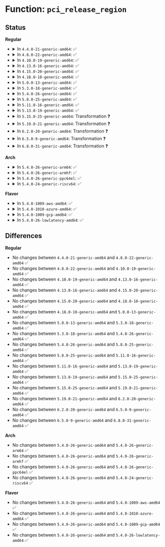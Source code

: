 # Function: <code>pci_release_region</code>

## Status
<b>Regular</b>
<ul>
<li>
<details>
<summary>In <code>4.4.0-21-generic-amd64</code>: ✅</summary>

```c
void pci_release_region(struct pci_dev * pdev, int bar)
```

```json
{
  "name": "pci_release_region",
  "collision_type": "Unique Global",
  "inline_type": "No",
  "funcs": [
    {
      "addr": 18446744071583254176,
      "name": "pci_release_region",
      "external": true,
      "loc": "drivers/pci/pci.c:2795",
      "file": "drivers/pci/pci.c",
      "inline": "seen, unknown",
      "caller_inline": [],
      "caller_func": [
        "lib/devres.c:pcim_iounmap_regions",
        "lib/devres.c:pcim_iomap_regions",
        "lib/devres.c:pcim_iomap_regions",
        "drivers/pci/pci.c:pci_release_regions",
        "drivers/pci/pci.c:__pci_request_selected_regions",
        "drivers/pci/pci.c:pcim_release",
        "drivers/acpi/ioapic.c:handle_ioapic_add",
        "drivers/acpi/ioapic.c:acpi_ioapic_remove",
        "drivers/virtio/virtio_pci_legacy.c:virtio_pci_legacy_probe",
        "drivers/virtio/virtio_pci_legacy.c:virtio_pci_legacy_remove"
      ]
    }
  ],
  "symbols": [
    {
      "addr": 18446744071583254176,
      "name": "pci_release_region",
      "section": ".text",
      "bind": "STB_GLOBAL",
      "size": 224
    }
  ]
}
```
</details>
</li>
<li>
<details>
<summary>In <code>4.8.0-22-generic-amd64</code>: ✅</summary>

```c
void pci_release_region(struct pci_dev * pdev, int bar)
```

```json
{
  "name": "pci_release_region",
  "collision_type": "Unique Global",
  "inline_type": "No",
  "funcs": [
    {
      "addr": 18446744071583563808,
      "name": "pci_release_region",
      "external": true,
      "loc": "drivers/pci/pci.c:2973",
      "file": "drivers/pci/pci.c",
      "inline": "seen, unknown",
      "caller_inline": [],
      "caller_func": [
        "lib/devres.c:pcim_iounmap_regions",
        "lib/devres.c:pcim_iomap_regions",
        "lib/devres.c:pcim_iomap_regions",
        "drivers/pci/pci.c:pci_release_regions",
        "drivers/pci/pci.c:__pci_request_selected_regions",
        "drivers/pci/pci.c:pcim_release",
        "drivers/acpi/ioapic.c:acpi_ioapic_remove",
        "drivers/acpi/ioapic.c:handle_ioapic_add",
        "drivers/virtio/virtio_pci_legacy.c:virtio_pci_legacy_remove",
        "drivers/virtio/virtio_pci_legacy.c:virtio_pci_legacy_probe"
      ]
    }
  ],
  "symbols": [
    {
      "addr": 18446744071583563808,
      "name": "pci_release_region",
      "section": ".text",
      "bind": "STB_GLOBAL",
      "size": 216
    }
  ]
}
```
</details>
</li>
<li>
<details>
<summary>In <code>4.10.0-19-generic-amd64</code>: ✅</summary>

```c
void pci_release_region(struct pci_dev * pdev, int bar)
```

```json
{
  "name": "pci_release_region",
  "collision_type": "Unique Global",
  "inline_type": "No",
  "funcs": [
    {
      "addr": 18446744071583700592,
      "name": "pci_release_region",
      "external": true,
      "loc": "drivers/pci/pci.c:3011",
      "file": "drivers/pci/pci.c",
      "inline": "seen, unknown",
      "caller_inline": [],
      "caller_func": [
        "lib/devres.c:pcim_iounmap_regions",
        "lib/devres.c:pcim_iomap_regions",
        "lib/devres.c:pcim_iomap_regions",
        "drivers/pci/pci.c:pci_release_regions",
        "drivers/pci/pci.c:__pci_request_selected_regions",
        "drivers/pci/pci.c:pcim_release",
        "drivers/acpi/ioapic.c:acpi_ioapic_remove",
        "drivers/acpi/ioapic.c:handle_ioapic_add",
        "drivers/virtio/virtio_pci_legacy.c:virtio_pci_legacy_remove",
        "drivers/virtio/virtio_pci_legacy.c:virtio_pci_legacy_probe"
      ]
    }
  ],
  "symbols": [
    {
      "addr": 18446744071583700592,
      "name": "pci_release_region",
      "section": ".text",
      "bind": "STB_GLOBAL",
      "size": 216
    }
  ]
}
```
</details>
</li>
<li>
<details>
<summary>In <code>4.13.0-16-generic-amd64</code>: ✅</summary>

```c
void pci_release_region(struct pci_dev * pdev, int bar)
```

```json
{
  "name": "pci_release_region",
  "collision_type": "Unique Global",
  "inline_type": "No",
  "funcs": [
    {
      "addr": 18446744071583740400,
      "name": "pci_release_region",
      "external": true,
      "loc": "drivers/pci/pci.c:3028",
      "file": "drivers/pci/pci.c",
      "inline": "seen, unknown",
      "caller_inline": [],
      "caller_func": [
        "lib/devres.c:pcim_iounmap_regions",
        "lib/devres.c:pcim_iomap_regions",
        "lib/devres.c:pcim_iomap_regions",
        "drivers/pci/pci.c:pci_release_regions",
        "drivers/pci/pci.c:__pci_request_selected_regions",
        "drivers/pci/pci.c:pcim_release",
        "drivers/acpi/ioapic.c:pci_ioapic_remove",
        "drivers/acpi/ioapic.c:handle_ioapic_add",
        "drivers/virtio/virtio_pci_legacy.c:virtio_pci_legacy_remove",
        "drivers/virtio/virtio_pci_legacy.c:virtio_pci_legacy_probe"
      ]
    }
  ],
  "symbols": [
    {
      "addr": 18446744071583740400,
      "name": "pci_release_region",
      "section": ".text",
      "bind": "STB_GLOBAL",
      "size": 237
    }
  ]
}
```
</details>
</li>
<li>
<details>
<summary>In <code>4.15.0-20-generic-amd64</code>: ✅</summary>

```c
void pci_release_region(struct pci_dev * pdev, int bar)
```

```json
{
  "name": "pci_release_region",
  "collision_type": "Unique Global",
  "inline_type": "No",
  "funcs": [
    {
      "addr": 18446744071583998992,
      "name": "pci_release_region",
      "external": true,
      "loc": "drivers/pci/pci.c:3138",
      "file": "drivers/pci/pci.c",
      "inline": "seen, unknown",
      "caller_inline": [],
      "caller_func": [
        "lib/devres.c:pcim_iounmap_regions",
        "lib/devres.c:pcim_iomap_regions",
        "lib/devres.c:pcim_iomap_regions",
        "drivers/pci/pci.c:pci_release_regions",
        "drivers/pci/pci.c:__pci_request_selected_regions",
        "drivers/pci/pci.c:pcim_release",
        "drivers/acpi/ioapic.c:pci_ioapic_remove",
        "drivers/acpi/ioapic.c:handle_ioapic_add",
        "drivers/virtio/virtio_pci_legacy.c:virtio_pci_legacy_remove",
        "drivers/virtio/virtio_pci_legacy.c:virtio_pci_legacy_probe"
      ]
    }
  ],
  "symbols": [
    {
      "addr": 18446744071583998992,
      "name": "pci_release_region",
      "section": ".text",
      "bind": "STB_GLOBAL",
      "size": 237
    }
  ]
}
```
</details>
</li>
<li>
<details>
<summary>In <code>4.18.0-10-generic-amd64</code>: ✅</summary>

```c
void pci_release_region(struct pci_dev * pdev, int bar)
```

```json
{
  "name": "pci_release_region",
  "collision_type": "Unique Global",
  "inline_type": "No",
  "funcs": [
    {
      "addr": 18446744071584197472,
      "name": "pci_release_region",
      "external": true,
      "loc": "drivers/pci/pci.c:3284",
      "file": "drivers/pci/pci.c",
      "inline": "seen, unknown",
      "caller_inline": [],
      "caller_func": [
        "lib/devres.c:pcim_iounmap_regions",
        "lib/devres.c:pcim_iomap_regions",
        "lib/devres.c:pcim_iomap_regions",
        "drivers/pci/pci.c:pci_release_regions",
        "drivers/pci/pci.c:__pci_request_selected_regions",
        "drivers/pci/pci.c:pcim_release",
        "drivers/acpi/ioapic.c:pci_ioapic_remove",
        "drivers/acpi/ioapic.c:handle_ioapic_add",
        "drivers/virtio/virtio_pci_legacy.c:virtio_pci_legacy_remove",
        "drivers/virtio/virtio_pci_legacy.c:virtio_pci_legacy_probe"
      ]
    }
  ],
  "symbols": [
    {
      "addr": 18446744071584197472,
      "name": "pci_release_region",
      "section": ".text",
      "bind": "STB_GLOBAL",
      "size": 156
    }
  ]
}
```
</details>
</li>
<li>
<details>
<summary>In <code>5.0.0-13-generic-amd64</code>: ✅</summary>

```c
void pci_release_region(struct pci_dev * pdev, int bar)
```

```json
{
  "name": "pci_release_region",
  "collision_type": "Unique Global",
  "inline_type": "No",
  "funcs": [
    {
      "addr": 18446744071584286896,
      "name": "pci_release_region",
      "external": true,
      "loc": "drivers/pci/pci.c:3549",
      "file": "drivers/pci/pci.c",
      "inline": "seen, unknown",
      "caller_inline": [],
      "caller_func": [
        "lib/devres.c:pcim_iounmap_regions",
        "lib/devres.c:pcim_iomap_regions",
        "lib/devres.c:pcim_iomap_regions",
        "drivers/pci/pci.c:pci_release_regions",
        "drivers/pci/pci.c:__pci_request_selected_regions",
        "drivers/pci/pci.c:pcim_release",
        "drivers/acpi/ioapic.c:pci_ioapic_remove",
        "drivers/acpi/ioapic.c:handle_ioapic_add",
        "drivers/virtio/virtio_pci_legacy.c:virtio_pci_legacy_remove",
        "drivers/virtio/virtio_pci_legacy.c:virtio_pci_legacy_probe"
      ]
    }
  ],
  "symbols": [
    {
      "addr": 18446744071584286896,
      "name": "pci_release_region",
      "section": ".text",
      "bind": "STB_GLOBAL",
      "size": 165
    }
  ]
}
```
</details>
</li>
<li>
<details>
<summary>In <code>5.3.0-18-generic-amd64</code>: ✅</summary>

```c
void pci_release_region(struct pci_dev * pdev, int bar)
```

```json
{
  "name": "pci_release_region",
  "collision_type": "Unique Global",
  "inline_type": "No",
  "funcs": [
    {
      "addr": 18446744071584481856,
      "name": "pci_release_region",
      "external": true,
      "loc": "drivers/pci/pci.c:3670",
      "file": "drivers/pci/pci.c",
      "inline": "seen, unknown",
      "caller_inline": [],
      "caller_func": [
        "lib/devres.c:pcim_iounmap_regions",
        "lib/devres.c:pcim_iomap_regions",
        "lib/devres.c:pcim_iomap_regions",
        "drivers/pci/pci.c:pci_release_regions",
        "drivers/pci/pci.c:__pci_request_selected_regions",
        "drivers/pci/pci.c:pcim_release",
        "drivers/acpi/ioapic.c:pci_ioapic_remove",
        "drivers/acpi/ioapic.c:handle_ioapic_add",
        "drivers/virtio/virtio_pci_legacy.c:virtio_pci_legacy_remove",
        "drivers/virtio/virtio_pci_legacy.c:virtio_pci_legacy_probe"
      ]
    }
  ],
  "symbols": [
    {
      "addr": 18446744071584481856,
      "name": "pci_release_region",
      "section": ".text",
      "bind": "STB_GLOBAL",
      "size": 151
    }
  ]
}
```
</details>
</li>
<li>
<details>
<summary>In <code>5.4.0-26-generic-amd64</code>: ✅</summary>

```c
void pci_release_region(struct pci_dev * pdev, int bar)
```

```json
{
  "name": "pci_release_region",
  "collision_type": "Unique Global",
  "inline_type": "No",
  "funcs": [
    {
      "addr": 18446744071584617312,
      "name": "pci_release_region",
      "external": true,
      "loc": "drivers/pci/pci.c:3666",
      "file": "drivers/pci/pci.c",
      "inline": "seen, unknown",
      "caller_inline": [],
      "caller_func": [
        "lib/devres.c:pcim_iounmap_regions",
        "lib/devres.c:pcim_iomap_regions",
        "lib/devres.c:pcim_iomap_regions",
        "drivers/pci/pci.c:pci_release_regions",
        "drivers/pci/pci.c:__pci_request_selected_regions",
        "drivers/pci/pci.c:pcim_release",
        "drivers/acpi/ioapic.c:pci_ioapic_remove",
        "drivers/acpi/ioapic.c:handle_ioapic_add",
        "drivers/virtio/virtio_pci_legacy.c:virtio_pci_legacy_remove",
        "drivers/virtio/virtio_pci_legacy.c:virtio_pci_legacy_probe"
      ]
    }
  ],
  "symbols": [
    {
      "addr": 18446744071584617312,
      "name": "pci_release_region",
      "section": ".text",
      "bind": "STB_GLOBAL",
      "size": 151
    }
  ]
}
```
</details>
</li>
<li>
<details>
<summary>In <code>5.8.0-25-generic-amd64</code>: ✅</summary>

```c
void pci_release_region(struct pci_dev * pdev, int bar)
```

```json
{
  "name": "pci_release_region",
  "collision_type": "Unique Global",
  "inline_type": "No",
  "funcs": [
    {
      "addr": 18446744071585297952,
      "name": "pci_release_region",
      "external": true,
      "loc": "drivers/pci/pci.c:3736",
      "file": "drivers/pci/pci.c",
      "inline": "seen, unknown",
      "caller_inline": [],
      "caller_func": [
        "lib/devres.c:pcim_iounmap_regions",
        "lib/devres.c:pcim_iomap_regions",
        "lib/devres.c:pcim_iomap_regions",
        "drivers/pci/pci.c:pci_release_regions",
        "drivers/pci/pci.c:__pci_request_selected_regions",
        "drivers/pci/pci.c:pcim_release",
        "drivers/acpi/ioapic.c:pci_ioapic_remove",
        "drivers/acpi/ioapic.c:handle_ioapic_add",
        "drivers/virtio/virtio_pci_legacy.c:virtio_pci_legacy_remove",
        "drivers/virtio/virtio_pci_legacy.c:virtio_pci_legacy_probe"
      ]
    }
  ],
  "symbols": [
    {
      "addr": 18446744071585297952,
      "name": "pci_release_region",
      "section": ".text",
      "bind": "STB_GLOBAL",
      "size": 165
    }
  ]
}
```
</details>
</li>
<li>
<details>
<summary>In <code>5.11.0-16-generic-amd64</code>: ✅</summary>

```c
void pci_release_region(struct pci_dev * pdev, int bar)
```

```json
{
  "name": "pci_release_region",
  "collision_type": "Unique Global",
  "inline_type": "No",
  "funcs": [
    {
      "addr": 18446744071585452736,
      "name": "pci_release_region",
      "external": true,
      "loc": "drivers/pci/pci.c:3800",
      "file": "drivers/pci/pci.c",
      "inline": "seen, unknown",
      "caller_inline": [],
      "caller_func": [
        "lib/devres.c:pcim_iounmap_regions",
        "lib/devres.c:pcim_iomap_regions",
        "lib/devres.c:pcim_iomap_regions",
        "drivers/pci/pci.c:pci_release_regions",
        "drivers/pci/pci.c:__pci_request_selected_regions",
        "drivers/pci/pci.c:pcim_release",
        "drivers/acpi/ioapic.c:pci_ioapic_remove",
        "drivers/acpi/ioapic.c:handle_ioapic_add",
        "drivers/virtio/virtio_pci_legacy.c:virtio_pci_legacy_remove",
        "drivers/virtio/virtio_pci_legacy.c:virtio_pci_legacy_probe"
      ]
    }
  ],
  "symbols": [
    {
      "addr": 18446744071585452736,
      "name": "pci_release_region",
      "section": ".text",
      "bind": "STB_GLOBAL",
      "size": 165
    }
  ]
}
```
</details>
</li>
<li>
<details>
<summary>In <code>5.13.0-19-generic-amd64</code>: ✅</summary>

```c
void pci_release_region(struct pci_dev * pdev, int bar)
```

```json
{
  "name": "pci_release_region",
  "collision_type": "Unique Global",
  "inline_type": "No",
  "funcs": [
    {
      "addr": 18446744071585332096,
      "name": "pci_release_region",
      "external": true,
      "loc": "drivers/pci/pci.c:3831",
      "file": "drivers/pci/pci.c",
      "inline": "seen, unknown",
      "caller_inline": [],
      "caller_func": [
        "lib/devres.c:pcim_iounmap_regions",
        "lib/devres.c:pcim_iomap_regions",
        "lib/devres.c:pcim_iomap_regions",
        "drivers/pci/pci.c:pci_release_regions",
        "drivers/pci/pci.c:__pci_request_selected_regions",
        "drivers/pci/pci.c:pcim_release",
        "drivers/acpi/ioapic.c:pci_ioapic_remove",
        "drivers/acpi/ioapic.c:handle_ioapic_add",
        "drivers/virtio/virtio_pci_legacy.c:virtio_pci_legacy_remove",
        "drivers/virtio/virtio_pci_legacy.c:virtio_pci_legacy_probe"
      ]
    }
  ],
  "symbols": [
    {
      "addr": 18446744071585332096,
      "name": "pci_release_region",
      "section": ".text",
      "bind": "STB_GLOBAL",
      "size": 194
    }
  ]
}
```
</details>
</li>
<li>
<details>
<summary>In <code>5.15.0-25-generic-amd64</code>: Transformation ❓</summary>

```c
void pci_release_region(struct pci_dev * pdev, int bar)
```

```json
{
  "name": "pci_release_region",
  "collision_type": "Unique Global",
  "inline_type": "No",
  "funcs": [
    {
      "addr": 0,
      "name": "pci_release_region",
      "external": true,
      "loc": "drivers/pci/pci.c:3881",
      "file": "drivers/pci/pci.c",
      "inline": "seen, unknown",
      "caller_inline": [],
      "caller_func": [
        "lib/devres.c:pcim_iounmap_regions",
        "lib/devres.c:pcim_iomap_regions",
        "lib/devres.c:pcim_iomap_regions",
        "drivers/pci/pci.c:pci_release_regions",
        "drivers/pci/pci.c:__pci_request_selected_regions",
        "drivers/pci/pci.c:pcim_release",
        "drivers/acpi/ioapic.c:pci_ioapic_remove",
        "drivers/acpi/ioapic.c:handle_ioapic_add",
        "drivers/virtio/virtio_pci_legacy.c:virtio_pci_legacy_remove",
        "drivers/virtio/virtio_pci_legacy.c:virtio_pci_legacy_probe"
      ]
    }
  ],
  "symbols": [
    {
      "addr": 18446744071592363767,
      "name": "pci_release_region.cold",
      "section": ".text",
      "bind": "STB_LOCAL",
      "size": 33
    },
    {
      "addr": 18446744071585789568,
      "name": "pci_release_region",
      "section": ".text",
      "bind": "STB_GLOBAL",
      "size": 685
    }
  ]
}
```
</details>
</li>
<li>
<details>
<summary>In <code>5.19.0-21-generic-amd64</code>: Transformation ❓</summary>

```c
void pci_release_region(struct pci_dev * pdev, int bar)
```

```json
{
  "name": "pci_release_region",
  "collision_type": "Unique Global",
  "inline_type": "No",
  "funcs": [
    {
      "addr": 0,
      "name": "pci_release_region",
      "external": true,
      "loc": "drivers/pci/pci.c:3975",
      "file": "drivers/pci/pci.c",
      "inline": "seen, unknown",
      "caller_inline": [],
      "caller_func": [
        "lib/devres.c:pcim_iounmap_regions",
        "lib/devres.c:pcim_iomap_regions",
        "lib/devres.c:pcim_iomap_regions",
        "drivers/pci/pci.c:pci_release_regions",
        "drivers/pci/pci.c:__pci_request_selected_regions",
        "drivers/pci/pci.c:pcim_release",
        "drivers/acpi/ioapic.c:pci_ioapic_remove",
        "drivers/acpi/ioapic.c:handle_ioapic_add",
        "drivers/virtio/virtio_pci_legacy_dev.c:vp_legacy_remove",
        "drivers/virtio/virtio_pci_legacy_dev.c:vp_legacy_probe"
      ]
    }
  ],
  "symbols": [
    {
      "addr": 18446744071594225777,
      "name": "pci_release_region.cold",
      "section": ".text",
      "bind": "STB_LOCAL",
      "size": 33
    },
    {
      "addr": 18446744071586975952,
      "name": "pci_release_region",
      "section": ".text",
      "bind": "STB_GLOBAL",
      "size": 720
    }
  ]
}
```
</details>
</li>
<li>
<details>
<summary>In <code>6.2.0-20-generic-amd64</code>: Transformation ❓</summary>

```c
void pci_release_region(struct pci_dev * pdev, int bar)
```

```json
{
  "name": "pci_release_region",
  "collision_type": "Unique Global",
  "inline_type": "No",
  "funcs": [
    {
      "addr": 0,
      "name": "pci_release_region",
      "external": true,
      "loc": "drivers/pci/pci.c:3918",
      "file": "drivers/pci/pci.c",
      "inline": "seen, unknown",
      "caller_inline": [],
      "caller_func": [
        "lib/devres.c:pcim_iounmap_regions",
        "lib/devres.c:pcim_iomap_regions",
        "lib/devres.c:pcim_iomap_regions",
        "drivers/pci/pci.c:pci_release_regions",
        "drivers/pci/pci.c:__pci_request_selected_regions",
        "drivers/pci/pci.c:pcim_release",
        "drivers/acpi/ioapic.c:pci_ioapic_remove",
        "drivers/acpi/ioapic.c:handle_ioapic_add",
        "drivers/virtio/virtio_pci_legacy_dev.c:vp_legacy_remove",
        "drivers/virtio/virtio_pci_legacy_dev.c:vp_legacy_probe"
      ]
    }
  ],
  "symbols": [
    {
      "addr": 18446744071596208290,
      "name": "pci_release_region.cold",
      "section": ".text",
      "bind": "STB_LOCAL",
      "size": 33
    },
    {
      "addr": 18446744071588140992,
      "name": "pci_release_region",
      "section": ".text",
      "bind": "STB_GLOBAL",
      "size": 720
    }
  ]
}
```
</details>
</li>
<li>
<details>
<summary>In <code>6.5.0-9-generic-amd64</code>: Transformation ❓</summary>

```c
void pci_release_region(struct pci_dev * pdev, int bar)
```

```json
{
  "name": "pci_release_region",
  "collision_type": "Unique Global",
  "inline_type": "No",
  "funcs": [
    {
      "addr": 0,
      "name": "pci_release_region",
      "external": true,
      "loc": "drivers/pci/pci.c:3956",
      "file": "drivers/pci/pci.c",
      "inline": "seen, unknown",
      "caller_inline": [],
      "caller_func": [
        "lib/devres.c:pcim_iounmap_regions",
        "lib/devres.c:pcim_iomap_regions",
        "lib/devres.c:pcim_iomap_regions",
        "drivers/pci/pci.c:pci_release_regions",
        "drivers/pci/pci.c:__pci_request_selected_regions",
        "drivers/pci/pci.c:pcim_release",
        "drivers/acpi/ioapic.c:pci_ioapic_remove",
        "drivers/acpi/ioapic.c:handle_ioapic_add",
        "drivers/virtio/virtio_pci_legacy_dev.c:vp_legacy_remove",
        "drivers/virtio/virtio_pci_legacy_dev.c:vp_legacy_probe"
      ]
    }
  ],
  "symbols": [
    {
      "addr": 18446744071596733448,
      "name": "pci_release_region.cold",
      "section": ".text",
      "bind": "STB_LOCAL",
      "size": 33
    },
    {
      "addr": 18446744071588416608,
      "name": "pci_release_region",
      "section": ".text",
      "bind": "STB_GLOBAL",
      "size": 647
    }
  ]
}
```
</details>
</li>
<li>
<details>
<summary>In <code>6.8.0-31-generic-amd64</code>: Transformation ❓</summary>

```c
void pci_release_region(struct pci_dev * pdev, int bar)
```

```json
{
  "name": "pci_release_region",
  "collision_type": "Unique Global",
  "inline_type": "No",
  "funcs": [
    {
      "addr": 0,
      "name": "pci_release_region",
      "external": true,
      "loc": "drivers/pci/pci.c:4070",
      "file": "drivers/pci/pci.c",
      "inline": "seen, unknown",
      "caller_inline": [],
      "caller_func": [
        "lib/devres.c:pcim_iounmap_regions",
        "lib/devres.c:pcim_iomap_regions",
        "lib/devres.c:pcim_iomap_regions",
        "drivers/pci/pci.c:pci_release_regions",
        "drivers/pci/pci.c:__pci_request_selected_regions",
        "drivers/pci/pci.c:pcim_release",
        "drivers/acpi/ioapic.c:pci_ioapic_remove",
        "drivers/acpi/ioapic.c:handle_ioapic_add",
        "drivers/virtio/virtio_pci_legacy_dev.c:vp_legacy_remove",
        "drivers/virtio/virtio_pci_legacy_dev.c:vp_legacy_probe"
      ]
    }
  ],
  "symbols": [
    {
      "addr": 18446744071597641871,
      "name": "pci_release_region.cold",
      "section": ".text",
      "bind": "STB_LOCAL",
      "size": 33
    },
    {
      "addr": 18446744071588711936,
      "name": "pci_release_region",
      "section": ".text",
      "bind": "STB_GLOBAL",
      "size": 647
    }
  ]
}
```
</details>
</li>
</ul>
<b>Arch</b>
<ul>
<li>
<details>
<summary>In <code>5.4.0-26-generic-arm64</code>: ✅</summary>

```c
void pci_release_region(struct pci_dev * pdev, int bar)
```

```json
{
  "name": "pci_release_region",
  "collision_type": "Unique Global",
  "inline_type": "No",
  "funcs": [
    {
      "addr": 18446603336496857896,
      "name": "pci_release_region",
      "external": true,
      "loc": "drivers/pci/pci.c:3666",
      "file": "drivers/pci/pci.c",
      "inline": "seen, unknown",
      "caller_inline": [],
      "caller_func": [
        "lib/devres.c:pcim_iounmap_regions",
        "lib/devres.c:pcim_iomap_regions",
        "lib/devres.c:pcim_iomap_regions",
        "drivers/pci/pci.c:pci_release_regions",
        "drivers/pci/pci.c:__pci_request_selected_regions",
        "drivers/pci/pci.c:pcim_release",
        "drivers/virtio/virtio_pci_legacy.c:virtio_pci_legacy_remove",
        "drivers/virtio/virtio_pci_legacy.c:virtio_pci_legacy_probe"
      ]
    }
  ],
  "symbols": [
    {
      "addr": 18446603336496857896,
      "name": "pci_release_region",
      "section": ".text",
      "bind": "STB_GLOBAL",
      "size": 164
    }
  ]
}
```
</details>
</li>
<li>
<details>
<summary>In <code>5.4.0-26-generic-armhf</code>: ✅</summary>

```c
void pci_release_region(struct pci_dev * pdev, int bar)
```

```json
{
  "name": "pci_release_region",
  "collision_type": "Unique Global",
  "inline_type": "No",
  "funcs": [
    {
      "addr": 3230138744,
      "name": "pci_release_region",
      "external": true,
      "loc": "drivers/pci/pci.c:3666",
      "file": "drivers/pci/pci.c",
      "inline": "seen, unknown",
      "caller_inline": [],
      "caller_func": [
        "lib/devres.c:pcim_iounmap_regions",
        "lib/devres.c:pcim_iomap_regions",
        "lib/devres.c:pcim_iomap_regions",
        "drivers/pci/pci.c:pci_release_regions",
        "drivers/pci/pci.c:__pci_request_selected_regions",
        "drivers/pci/pci.c:pcim_release",
        "drivers/virtio/virtio_pci_legacy.c:virtio_pci_legacy_remove",
        "drivers/virtio/virtio_pci_legacy.c:virtio_pci_legacy_probe"
      ]
    }
  ],
  "symbols": [
    {
      "addr": 3230138744,
      "name": "pci_release_region",
      "section": ".text",
      "bind": "STB_GLOBAL",
      "size": 164
    }
  ]
}
```
</details>
</li>
<li>
<details>
<summary>In <code>5.4.0-26-generic-ppc64el</code>: ✅</summary>

```c
void pci_release_region(struct pci_dev * pdev, int bar)
```

```json
{
  "name": "pci_release_region",
  "collision_type": "Unique Global",
  "inline_type": "No",
  "funcs": [
    {
      "addr": 13835058055290939424,
      "name": "pci_release_region",
      "external": true,
      "loc": "drivers/pci/pci.c:3666",
      "file": "drivers/pci/pci.c",
      "inline": "seen, unknown",
      "caller_inline": [],
      "caller_func": [
        "lib/devres.c:pcim_iounmap_regions",
        "lib/devres.c:pcim_iomap_regions",
        "lib/devres.c:pcim_iomap_regions",
        "drivers/pci/pci.c:pci_release_regions",
        "drivers/pci/pci.c:__pci_request_selected_regions",
        "drivers/pci/pci.c:pcim_release",
        "drivers/virtio/virtio_pci_legacy.c:virtio_pci_legacy_remove",
        "drivers/virtio/virtio_pci_legacy.c:virtio_pci_legacy_probe"
      ]
    }
  ],
  "symbols": [
    {
      "addr": 13835058055290939424,
      "name": "pci_release_region",
      "section": ".text",
      "bind": "STB_GLOBAL",
      "size": 320
    }
  ]
}
```
</details>
</li>
<li>
<details>
<summary>In <code>5.4.0-24-generic-riscv64</code>: ✅</summary>

```c
void pci_release_region(struct pci_dev * pdev, int bar)
```

```json
{
  "name": "pci_release_region",
  "collision_type": "Unique Global",
  "inline_type": "No",
  "funcs": [
    {
      "addr": 18446743936275560538,
      "name": "pci_release_region",
      "external": true,
      "loc": "drivers/pci/pci.c:3666",
      "file": "drivers/pci/pci.c",
      "inline": "seen, unknown",
      "caller_inline": [],
      "caller_func": [
        "lib/devres.c:pcim_iounmap_regions",
        "lib/devres.c:pcim_iomap_regions",
        "lib/devres.c:pcim_iomap_regions",
        "drivers/pci/pci.c:pci_release_regions",
        "drivers/pci/pci.c:__pci_request_selected_regions",
        "drivers/pci/pci.c:pcim_release",
        "drivers/virtio/virtio_pci_legacy.c:virtio_pci_legacy_remove",
        "drivers/virtio/virtio_pci_legacy.c:virtio_pci_legacy_probe"
      ]
    }
  ],
  "symbols": [
    {
      "addr": 18446743936275560538,
      "name": "pci_release_region",
      "section": ".text",
      "bind": "STB_GLOBAL",
      "size": 180
    }
  ]
}
```
</details>
</li>
</ul>
<b>Flavor</b>
<ul>
<li>
<details>
<summary>In <code>5.4.0-1009-aws-amd64</code>: ✅</summary>

```c
void pci_release_region(struct pci_dev * pdev, int bar)
```

```json
{
  "name": "pci_release_region",
  "collision_type": "Unique Global",
  "inline_type": "No",
  "funcs": [
    {
      "addr": 18446744071584569472,
      "name": "pci_release_region",
      "external": true,
      "loc": "drivers/pci/pci.c:3666",
      "file": "drivers/pci/pci.c",
      "inline": "seen, unknown",
      "caller_inline": [],
      "caller_func": [
        "lib/devres.c:pcim_iounmap_regions",
        "lib/devres.c:pcim_iomap_regions",
        "lib/devres.c:pcim_iomap_regions",
        "drivers/pci/pci.c:pci_release_regions",
        "drivers/pci/pci.c:__pci_request_selected_regions",
        "drivers/pci/pci.c:pcim_release",
        "drivers/acpi/ioapic.c:pci_ioapic_remove",
        "drivers/acpi/ioapic.c:handle_ioapic_add",
        "drivers/virtio/virtio_pci_legacy.c:virtio_pci_legacy_remove",
        "drivers/virtio/virtio_pci_legacy.c:virtio_pci_legacy_probe"
      ]
    }
  ],
  "symbols": [
    {
      "addr": 18446744071584569472,
      "name": "pci_release_region",
      "section": ".text",
      "bind": "STB_GLOBAL",
      "size": 151
    }
  ]
}
```
</details>
</li>
<li>
<details>
<summary>In <code>5.4.0-1010-azure-amd64</code>: ✅</summary>

```c
void pci_release_region(struct pci_dev * pdev, int bar)
```

```json
{
  "name": "pci_release_region",
  "collision_type": "Unique Global",
  "inline_type": "No",
  "funcs": [
    {
      "addr": 18446744071584497632,
      "name": "pci_release_region",
      "external": true,
      "loc": "drivers/pci/pci.c:3666",
      "file": "drivers/pci/pci.c",
      "inline": "seen, unknown",
      "caller_inline": [],
      "caller_func": [
        "lib/devres.c:pcim_iounmap_regions",
        "lib/devres.c:pcim_iomap_regions",
        "lib/devres.c:pcim_iomap_regions",
        "drivers/pci/pci.c:pci_release_regions",
        "drivers/pci/pci.c:__pci_request_selected_regions",
        "drivers/pci/pci.c:pcim_release",
        "drivers/acpi/ioapic.c:pci_ioapic_remove",
        "drivers/acpi/ioapic.c:handle_ioapic_add",
        "drivers/virtio/virtio_pci_legacy.c:virtio_pci_legacy_remove",
        "drivers/virtio/virtio_pci_legacy.c:virtio_pci_legacy_probe"
      ]
    }
  ],
  "symbols": [
    {
      "addr": 18446744071584497632,
      "name": "pci_release_region",
      "section": ".text",
      "bind": "STB_GLOBAL",
      "size": 151
    }
  ]
}
```
</details>
</li>
<li>
<details>
<summary>In <code>5.4.0-1009-gcp-amd64</code>: ✅</summary>

```c
void pci_release_region(struct pci_dev * pdev, int bar)
```

```json
{
  "name": "pci_release_region",
  "collision_type": "Unique Global",
  "inline_type": "No",
  "funcs": [
    {
      "addr": 18446744071584567472,
      "name": "pci_release_region",
      "external": true,
      "loc": "drivers/pci/pci.c:3666",
      "file": "drivers/pci/pci.c",
      "inline": "seen, unknown",
      "caller_inline": [],
      "caller_func": [
        "lib/devres.c:pcim_iounmap_regions",
        "lib/devres.c:pcim_iomap_regions",
        "lib/devres.c:pcim_iomap_regions",
        "drivers/pci/pci.c:pci_release_regions",
        "drivers/pci/pci.c:__pci_request_selected_regions",
        "drivers/pci/pci.c:pcim_release",
        "drivers/acpi/ioapic.c:pci_ioapic_remove",
        "drivers/acpi/ioapic.c:handle_ioapic_add",
        "drivers/virtio/virtio_pci_legacy.c:virtio_pci_legacy_remove",
        "drivers/virtio/virtio_pci_legacy.c:virtio_pci_legacy_probe"
      ]
    }
  ],
  "symbols": [
    {
      "addr": 18446744071584567472,
      "name": "pci_release_region",
      "section": ".text",
      "bind": "STB_GLOBAL",
      "size": 151
    }
  ]
}
```
</details>
</li>
<li>
<details>
<summary>In <code>5.4.0-26-lowlatency-amd64</code>: ✅</summary>

```c
void pci_release_region(struct pci_dev * pdev, int bar)
```

```json
{
  "name": "pci_release_region",
  "collision_type": "Unique Global",
  "inline_type": "No",
  "funcs": [
    {
      "addr": 18446744071584675456,
      "name": "pci_release_region",
      "external": true,
      "loc": "drivers/pci/pci.c:3666",
      "file": "drivers/pci/pci.c",
      "inline": "seen, unknown",
      "caller_inline": [],
      "caller_func": [
        "lib/devres.c:pcim_iounmap_regions",
        "lib/devres.c:pcim_iomap_regions",
        "lib/devres.c:pcim_iomap_regions",
        "drivers/pci/pci.c:pci_release_regions",
        "drivers/pci/pci.c:__pci_request_selected_regions",
        "drivers/pci/pci.c:pcim_release",
        "drivers/acpi/ioapic.c:pci_ioapic_remove",
        "drivers/acpi/ioapic.c:handle_ioapic_add",
        "drivers/virtio/virtio_pci_legacy.c:virtio_pci_legacy_remove",
        "drivers/virtio/virtio_pci_legacy.c:virtio_pci_legacy_probe"
      ]
    }
  ],
  "symbols": [
    {
      "addr": 18446744071584675456,
      "name": "pci_release_region",
      "section": ".text",
      "bind": "STB_GLOBAL",
      "size": 151
    }
  ]
}
```
</details>
</li>
</ul>

## Differences
<b>Regular</b>
<ul>
<li>
No changes between <code>4.4.0-21-generic-amd64</code> and <code>4.8.0-22-generic-amd64</code> ✅
</li>
<li>
No changes between <code>4.8.0-22-generic-amd64</code> and <code>4.10.0-19-generic-amd64</code> ✅
</li>
<li>
No changes between <code>4.10.0-19-generic-amd64</code> and <code>4.13.0-16-generic-amd64</code> ✅
</li>
<li>
No changes between <code>4.13.0-16-generic-amd64</code> and <code>4.15.0-20-generic-amd64</code> ✅
</li>
<li>
No changes between <code>4.15.0-20-generic-amd64</code> and <code>4.18.0-10-generic-amd64</code> ✅
</li>
<li>
No changes between <code>4.18.0-10-generic-amd64</code> and <code>5.0.0-13-generic-amd64</code> ✅
</li>
<li>
No changes between <code>5.0.0-13-generic-amd64</code> and <code>5.3.0-18-generic-amd64</code> ✅
</li>
<li>
No changes between <code>5.3.0-18-generic-amd64</code> and <code>5.4.0-26-generic-amd64</code> ✅
</li>
<li>
No changes between <code>5.4.0-26-generic-amd64</code> and <code>5.8.0-25-generic-amd64</code> ✅
</li>
<li>
No changes between <code>5.8.0-25-generic-amd64</code> and <code>5.11.0-16-generic-amd64</code> ✅
</li>
<li>
No changes between <code>5.11.0-16-generic-amd64</code> and <code>5.13.0-19-generic-amd64</code> ✅
</li>
<li>
No changes between <code>5.13.0-19-generic-amd64</code> and <code>5.15.0-25-generic-amd64</code> ✅
</li>
<li>
No changes between <code>5.15.0-25-generic-amd64</code> and <code>5.19.0-21-generic-amd64</code> ✅
</li>
<li>
No changes between <code>5.19.0-21-generic-amd64</code> and <code>6.2.0-20-generic-amd64</code> ✅
</li>
<li>
No changes between <code>6.2.0-20-generic-amd64</code> and <code>6.5.0-9-generic-amd64</code> ✅
</li>
<li>
No changes between <code>6.5.0-9-generic-amd64</code> and <code>6.8.0-31-generic-amd64</code> ✅
</li>
</ul>
<b>Arch</b>
<ul>
<li>
No changes between <code>5.4.0-26-generic-amd64</code> and <code>5.4.0-26-generic-arm64</code> ✅
</li>
<li>
No changes between <code>5.4.0-26-generic-amd64</code> and <code>5.4.0-26-generic-armhf</code> ✅
</li>
<li>
No changes between <code>5.4.0-26-generic-amd64</code> and <code>5.4.0-26-generic-ppc64el</code> ✅
</li>
<li>
No changes between <code>5.4.0-26-generic-amd64</code> and <code>5.4.0-24-generic-riscv64</code> ✅
</li>
</ul>
<b>Flavor</b>
<ul>
<li>
No changes between <code>5.4.0-26-generic-amd64</code> and <code>5.4.0-1009-aws-amd64</code> ✅
</li>
<li>
No changes between <code>5.4.0-26-generic-amd64</code> and <code>5.4.0-1010-azure-amd64</code> ✅
</li>
<li>
No changes between <code>5.4.0-26-generic-amd64</code> and <code>5.4.0-1009-gcp-amd64</code> ✅
</li>
<li>
No changes between <code>5.4.0-26-generic-amd64</code> and <code>5.4.0-26-lowlatency-amd64</code> ✅
</li>
</ul>
